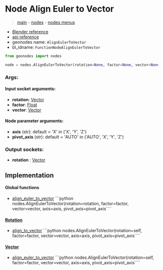 # Node Align Euler to Vector

> [main](../structure.md) - [nodes](nodes.md) - [nodes menus](nodes_menus.md)

- [Blender reference](https://docs.blender.org/manual/en/latest/modeling/geometry_nodes/utilities/align_euler_to_vector.html)
- [api reference](https://docs.blender.org/api/current/bpy.types.FunctionNodeAlignEulerToVector.html)
- geonodes name: `AlignEulerToVector`
- bl_idname: `FunctionNodeAlignEulerToVector`

```python
from geonodes import nodes

node = nodes.AlignEulerToVector(rotation=None, factor=None, vector=None, axis='X', pivot_axis='AUTO')
```

### Args:

#### Input socket arguments:

- **rotation**: [Vector](Vector.md)
- **factor**: [Float](Float.md)
- **vector**: [Vector](Vector.md)

#### Node parameter arguments:

- **axis** (str): default = 'X' in ('X', 'Y', 'Z')
- **pivot_axis** (str): default = 'AUTO' in ('AUTO', 'X', 'Y', 'Z')

### Output sockets:

- **rotation** : [Vector](Vector.md)

## Implementation

#### Global functions

 - [align_euler_to_vector](A.md#align_euler_to_vector) ```python nodes.AlignEulerToVector(rotation=rotation, factor=factor, vector=vector, axis=axis, pivot_axis=pivot_axis````
#### [Rotation](Rotation.md)

 - [align_to_vector](Rotation.md#align_to_vector) ```python nodes.AlignEulerToVector(rotation=self, factor=factor, vector=vector, axis=axis, pivot_axis=pivot_axis````
#### [Vector](Vector.md)

 - [align_euler_to_vector](Vector.md#align_euler_to_vector) ```python nodes.AlignEulerToVector(rotation=self, factor=factor, vector=vector, axis=axis, pivot_axis=pivot_axis````
